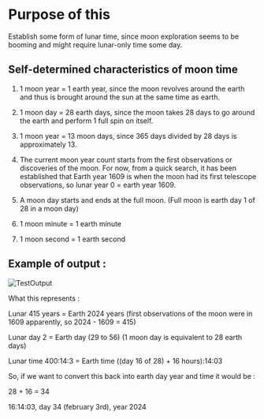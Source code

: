# Purpose of this

Establish some form of lunar time, since moon exploration seems to be booming and might require lunar-only time some day.

## Self-determined characteristics of moon time

1. 1 moon year = 1 earth year, since the moon revolves around the earth and thus is brought around the sun at the same time as earth.

2. 1 moon day = 28 earth days, since the moon takes 28 days to go around the earth and perform 1 full spin on itself.

3. 1 moon year = 13 moon days, since 365 days divided by 28 days is approximately 13.

4. The current moon year count starts from the first observations or discoveries of the moon. For now, from a quick search, it has been established that Earth year 1609 is when the moon had its first telescope observations, so lunar year 0 = earth year 1609.

5. A moon day starts and ends at the full moon. (Full moon is earth day 1 of 28 in a moon day)

6. 1 moon minute = 1 earth minute

7. 1 moon second = 1 earth second

## Example of output : 

![TestOutput](https://github.com/Demomaker/LunarTime/assets/18319764/deac490b-1496-45d3-a4c1-3ed881ce3670)

What this represents : 

Lunar 415 years = Earth 2024 years (first observations of the moon were in 1609 apparently, so 2024 - 1609 = 415)

Lunar day 2 = Earth day (29 to 56) (1 moon day is equivalent to 28 earth days)

Lunar time 400:14:3 = Earth time ((day 16 of 28) + 16 hours):14:03

So, if we want to convert this back into earth day year and time it would be : 

28 + 16 = 34

16:14:03, day 34 (february 3rd), year 2024